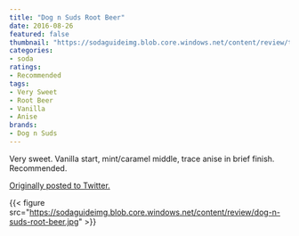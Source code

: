 ```yaml
---
title: "Dog n Suds Root Beer"
date: 2016-08-26
featured: false
thumbnail: "https://sodaguideimg.blob.core.windows.net/content/review/thumbs/dog-n-suds-root-beer.jpg"
categories:
- soda
ratings:
- Recommended
tags:
- Very Sweet
- Root Beer
- Vanilla
- Anise
brands:
- Dog n Suds
---
```


Very sweet. Vanilla start, mint/caramel middle, trace anise in brief finish. Recommended.

[Originally posted to Twitter.](https://twitter.com/Cavorter/status/769226357821890560)

{{< figure src="https://sodaguideimg.blob.core.windows.net/content/review/dog-n-suds-root-beer.jpg" >}}

